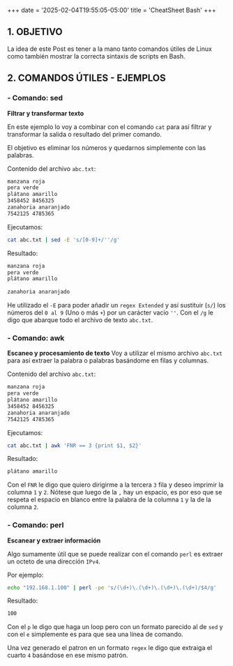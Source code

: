 +++
date = '2025-02-04T19:55:05-05:00'
title = 'CheatSheet Bash'
+++

## 1. OBJETIVO
La idea de este Post es tener a la mano tanto comandos útiles de Linux como también mostrar la correcta sintaxis de scripts en Bash.

## 2. COMANDOS ÚTILES - EJEMPLOS

### - Comando: sed
**Filtrar y transformar texto**

En este ejemplo lo voy a combinar con el comando `cat` para así filtrar y transformar la salida o resultado del primer comando.

El objetivo es eliminar los números y quedarnos simplemente con las palabras.

Contenido del archivo `abc.txt`:
```bash
manzana roja
pera verde
plátano amarillo
3458452 8456325
zanahoria anaranjado
7542125 4785365
```
Ejecutamos:
```bash
cat abc.txt | sed -E 's/[0-9]+/''/g'
```
Resultado:
```bash
manzana roja
pera verde
plátano amarillo
 
zanahoria anaranjado

```
He utilizado el `-E` para poder añadir un `regex Extended` y así sustituir (`s/`) los números del `0 al 9` (Uno o más `+`) por un carácter vacío `''`. Con el `/g` le digo que abarque todo el archivo de texto `abc.txt`.

### - Comando: awk
**Escaneo y procesamiento de texto**
Voy a utilizar el mismo archivo `abc.txt` para así extraer la palabra o palabras basándome en filas y columnas.

Contenido del archivo `abc.txt`:
```bash
manzana roja
pera verde
plátano amarillo
3458452 8456325
zanahoria anaranjado
7542125 4785365
```
Ejecutamos:
```bash
cat abc.txt | awk 'FNR == 3 {print $1, $2}'
```
Resultado:
```bash
plátano amarillo
```
Con el `FNR` le digo que quiero dirigirme a la tercera `3` fila y deseo imprimir la columna `1` y `2`.
Nótese que luego de la `,` hay un espacio, es por eso que se respeta el espacio en blanco entre la palabra de la columna `1` y la de la columna `2`.

### - Comando: perl
**Escanear y extraer información**

Algo sumamente útil que se puede realizar con el comando `perl` es extraer un octeto de una dirección `IPv4`.

Por ejemplo:
```bash
echo "192.168.1.100" | perl -pe 's/(\d+)\.(\d+)\.(\d+)\.(\d+)/$4/g'
```
Resultado:
```bash
100
```
Con el `p` le digo que haga un loop pero con un formato parecido al de `sed` y con el `e` simplemente es para que sea una línea de comando.

Una vez generado el patron en un formato `regex` le digo que extraiga el cuarto `4` basándose en ese mismo patrón.

